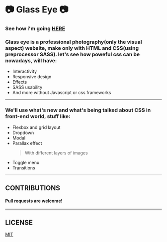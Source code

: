 #  :camera:  Glass Eye   :camera:

### See how i'm going [HERE](https://sh0uryu.github.io/glasseye/)

### Glass eye is a professional photography(only the visual aspect) website, make only with HTML and CSS(using preprocessor SASS). let's see how poweful css can be nowadays, will have:
* Interactivity
* Responsive design
* Effects
* SASS usability
* And more without Javascript or css frameworks

---

### We'll use what's new and what's being talked about CSS in front-end world, stuff like:
* Flexbox and grid layout
* Dropdown
* Modal
* Parallax effect
   > With different layers of images
* Toggle menu
* Transitions

---

## CONTRIBUTIONS 
#### Pull requests are welcome!

---
## LICENSE
[MIT](https://choosealicense.com/licenses/mit/)
